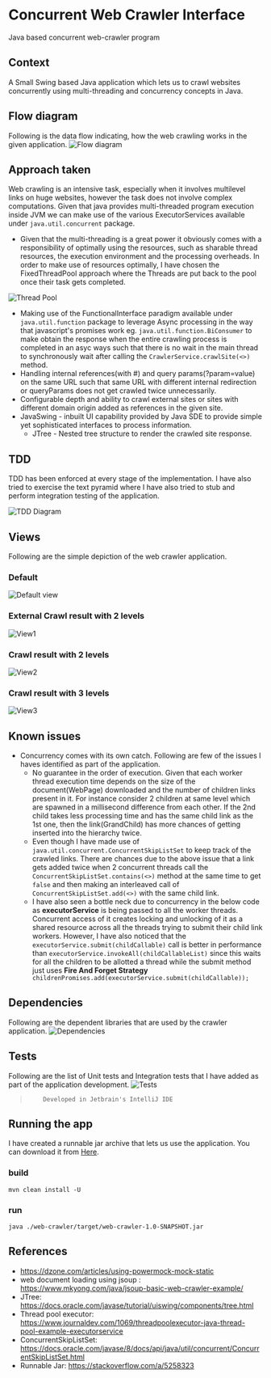 # Concurrent Web Crawler Interface
Java based concurrent web-crawler program
## Context
A Small Swing based Java application which lets us to crawl websites concurrently using multi-threading and concurrency concepts in Java.
## Flow diagram
Following is the data flow indicating, how the web crawling works in the given application.
![Flow diagram](./images/SimpleWebCrawlerFlow.png)

## Approach taken
Web crawling is an intensive task, especially when it involves multilevel links on huge websites, however the task does not involve complex computations. Given that java provides multi-threaded program execution inside JVM we can make use of the various ExecutorServices available under `java.util.concurrent` package. 
- Given that the multi-threading is a great power it obviously comes with a responsibility of optimally using the resources, such as sharable thread resources, the execution environment and the processing overheads. In order to make use of resources optimally, I have chosen the FixedThreadPool approach where the Threads are put back to the pool once their task gets completed.

![Thread Pool](./images/thread-pool.png)
- Making use of the FunctionalInterface paradigm available under `java.util.function` package to leverage Async processing in the way that javascript's promises work eg. `java.util.function.BiConsumer` to make obtain the response when the entire crawling process is completed in an asyc ways such that there is no wait in the main thread to synchronously wait after calling the `CrawlerService.crawlSite(<>)` method.
- Handling internal references(with #) and query params(?param=value) on the same URL such that same URL with different internal redirection or queryParams does not get crawled twice unnecessarily.
- Configurable depth and ability to crawl external sites or sites with different domain origin added as references in the given site.
- JavaSwing - inbuilt UI capability provided by Java SDE to provide simple yet sophisticated interfaces to process information.
    - JTree - Nested tree structure to render the crawled site response.

## TDD 
TDD has been enforced at every stage of the implementation. I have also tried to exercise the text pyramid where I have also tried to stub and perform integration testing of the application.

![TDD Diagram](./images/red-green-refactor.png)

## Views
Following are the simple depiction of the web crawler application.
### Default
![Default view](./images/default-view.png)

### External Crawl result with 2 levels
![View1](./images/2-level-external-enabled.png)

### Crawl result with 2 levels
![View2](./images/2-level-external-disabled.png)

### Crawl result with 3 levels
![View3](./images/3-level-external-disabled.png)

## Known issues
- Concurrency comes with its own catch. Following are few of the issues I haves identified as part of the application.
    - No guarantee in the order of execution. Given that each worker thread execution time depends on the size of the document(WebPage) downloaded and the number of children links present in it. For instance consider 2 children at same level which are spawned in a millisecond difference from each other. If the 2nd child takes less processing time and has the same child link as the 1st one, then the link(GrandChild) has more chances of getting inserted into the hierarchy twice.
    - Even though I have made use of `java.util.concurrent.ConcurrentSkipListSet` to keep track of the crawled links. There are chances due to the above issue that a link gets added twice when 2 concurrent threads call the `ConcurrentSkipListSet.contains(<>)`  method at the same time to get `false` and then making an interleaved call of `ConcurrentSkipListSet.add(<>)` with the same child link.
    - I have also seen a bottle neck due to concurrency in the below code as **executorService** is being passed to all the worker threads. Concurrent access of it creates locking and unlocking of it as a shared resource across all the threads trying to submit their child link workers. However, I have also noticed that the `executorService.submit(childCallable)` call is better in performance than `executorService.invokeAll(childCallableList)` since this waits for all the children to be allotted a thread while the submit method just uses **Fire And Forget Strategy**
    ` childrenPromises.add(executorService.submit(childCallable));` 
    
## Dependencies
Following are the dependent libraries that are used by the crawler application.
![Dependencies](./images/dependencies.png)

## Tests
Following are the list of Unit tests and Integration tests that I have added as part of the application development.
![Tests](./images/tests.png)

>         Developed in Jetbrain's IntelliJ IDE

## Running the app
I have created a runnable jar archive that lets us use the application. You can download it from [Here](./web-crawler.jar).

### build
`mvn clean install -U`

### run
`java ./web-crawler/target/web-crawler-1.0-SNAPSHOT.jar`

## References
- https://dzone.com/articles/using-powermock-mock-static
- web document loading using jsoup : https://www.mkyong.com/java/jsoup-basic-web-crawler-example/
- JTree: https://docs.oracle.com/javase/tutorial/uiswing/components/tree.html
- Thread pool executor: https://www.journaldev.com/1069/threadpoolexecutor-java-thread-pool-example-executorservice
- ConcurrentSkipListSet: https://docs.oracle.com/javase/8/docs/api/java/util/concurrent/ConcurrentSkipListSet.html
- Runnable Jar: https://stackoverflow.com/a/5258323